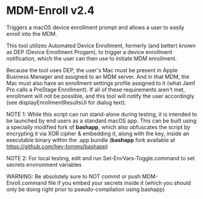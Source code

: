 # MDM-Enroll v2.4

Triggers a macOS device enrollment prompt and allows a user to easily enroll 
into the MDM.

This tool utilizes Automated Device Enrollment, formerly (and better) known
as DEP (Device Enrollment Progam), to trigger a device enrollment 
notification, which the user can then use to initiate MDM enrollment.
 
Because the tool uses DEP, the user's Mac must be present in Apple Business 
Manager and assigned to an MDM server. And in that MDM, the Mac must also have 
an enrollment settings profile assigned to it (what Jamf Pro calls a PreStage 
Enrollment). If all of these requirements aren't met, enrollment will not be 
possible, and this tool will notify the user accordingly (see 
displayEnrollmentResultsUI for dialog text).

NOTE 1: While this script can run stand-alone during testing, it is intended 
to be launched by end users as a standard macOS app. This can be built using 
a specially modified fork of **bashapp**, which also obfuscates the script 
by encrypting it via XOR cipher & embedding it, along with the key, inside 
an executable binary within the .app bundle (**bashapp** fork available 
at https://github.com/hey-tommy/bashapp)

NOTE 2: For local testing, edit and run Set-EnvVars-Toggle.command to set 
secrets environment variables

WARNING: Be absolutely sure to NOT commit or push MDM-Enroll.command file 
if you embed your secrets inside it (which you should only be doing right 
prior to pseudo-compilation using bashapp)
